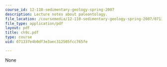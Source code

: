```yaml
---
course_id: 12-110-sedimentary-geology-spring-2007
description: Lecture notes about paleontology.
file_location: /coursemedia/12-110-sedimentary-geology-spring-2007/071337e4b0df3e3aec312505fcc765fe_ch9c.pdf
file_type: application/pdf
layout: pdf
title: ch9c.pdf
type: course
uid: 071337e4b0df3e3aec312505fcc765fe

---
```

None